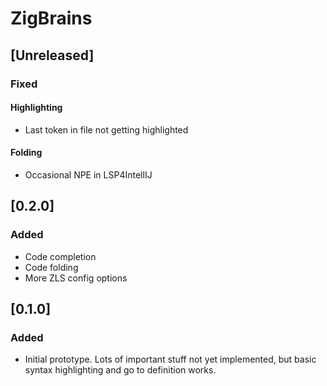 <!-- Keep a Changelog guide -> https://keepachangelog.com -->

# ZigBrains

## [Unreleased]

### Fixed

#### Highlighting
- Last token in file not getting highlighted

#### Folding
- Occasional NPE in LSP4IntellIJ

## [0.2.0]

### Added
- Code completion
- Code folding
- More ZLS config options

## [0.1.0]

### Added
- Initial prototype. Lots of important stuff not yet implemented, but basic syntax highlighting and go to definition works.